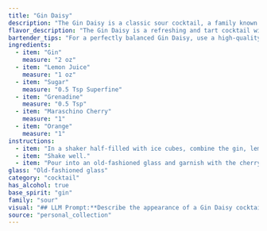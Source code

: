 ```yaml
---
title: "Gin Daisy"
description: "The Gin Daisy is a classic sour cocktail, a family known for its tart, refreshing profile.  It likely emerged in the late 19th century, a twist on the classic Daisy, using gin instead of whiskey. The sweetness of grenadine and maraschino cherry add a playful touch. "
flavor_description: "The Gin Daisy is a refreshing and tart cocktail with a bright citrus kick. Gin's botanicals shine through, balanced by the tangy lemon and sweetness of sugar. A whisper of grenadine adds a subtle fruity note, while the maraschino cherry provides a touch of sweetness and a playful visual. The orange garnish contributes a bright, zesty aroma that complements the overall experience. "
bartender_tips: "For a perfectly balanced Gin Daisy, use a high-quality gin and freshly squeezed lemon juice.  Shake the cocktail hard with ice to ensure a frosty, well-chilled drink. A dash of grenadine adds a subtle sweetness and beautiful color gradient.  Finally, don't forget the maraschino cherry for a classic touch, but feel free to garnish with a fresh orange peel for added zest. "
ingredients:
  - item: "Gin"
    measure: "2 oz"
  - item: "Lemon Juice"
    measure: "1 oz"
  - item: "Sugar"
    measure: "0.5 Tsp Superfine"
  - item: "Grenadine"
    measure: "0.5 Tsp"
  - item: "Maraschino Cherry"
    measure: "1"
  - item: "Orange"
    measure: "1"
instructions:
  - item: "In a shaker half-filled with ice cubes, combine the gin, lemon juice, sugar, and grenadine."
  - item: "Shake well."
  - item: "Pour into an old-fashioned glass and garnish with the cherry and the orange slice."
glass: "Old-fashioned glass"
category: "cocktail"
has_alcohol: true
base_spirit: "gin"
family: "sour"
visual: "## LLM Prompt:**Describe the appearance of a Gin Daisy cocktail. Use vivid imagery and sensory details to capture its visual appeal. Consider the following aspects:*** **Color:**  What shades and hues are present in the drink? Is it vibrant and bright or more muted and subtle?* **Clarity:** Is it crystal clear, slightly cloudy, or layered?* **Texture:** Are there any visible elements like ice cubes, fruit garnishes, or layers of syrup?* **Garnish:** What is the garnish like? How does it interact with the rest of the drink?* **Glassware:** What kind of glass is it served in? Does the shape and material enhance its appearance?**Example:**Imagine a **sparkling** Gin Daisy, its pale golden hue **gleaming** in a chilled coupe glass. The **iridescent swirl** of grenadine, like a **sunset** sinking beneath the surface, adds a touch of mystery. A **gleaming** maraschino cherry perches on the rim, its **vibrant red** contrasting beautifully with the citrusy **tang** of the lemon twist. "
source: "personal_collection"
---
```


